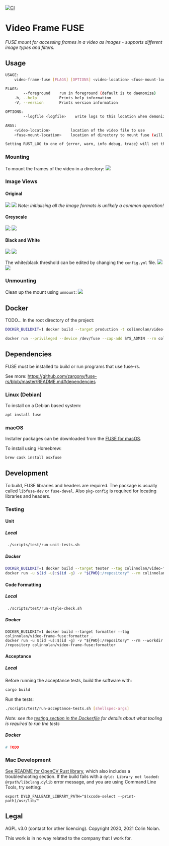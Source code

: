 [![CI](https://github.com/colin-nolan/video-frame-fuse/workflows/CI/badge.svg)](https://github.com/colin-nolan/video-frame-fuse/actions)

# Video Frame FUSE
_FUSE mount for accessing frames in a video as images - supports different image types and filters._

## Usage

```bash
USAGE:
    video-frame-fuse [FLAGS] [OPTIONS] <video-location> <fuse-mount-location>

FLAGS:
        --foreground    run in foreground (default is to daemonize)
    -h, --help          Prints help information
    -V, --version       Prints version information

OPTIONS:
        --logfile <logfile>    write logs to this location when demonized (not in foreground)

ARGS:
    <video-location>         location of the video file to use
    <fuse-mount-location>    location of directory to mount fuse (will create if does not exist)

Setting RUST_LOG to one of {error, warn, info debug, trace} will set the logging verbosity, e.g. RUST_LOG=info
```

### Mounting
To mount the frames of the video in a directory:
![](docs/casts/mount/mount.cast.svg)

### Image Views
#### Original
![](docs/casts/original/original.cast.svg)
![](docs/casts/original/view.resized.jpg)
*Note: initialising all the image formats is unlikely a common operation!*

#### Greyscale
![](docs/casts/greyscale/greyscale.cast.svg)
![](docs/casts/greyscale/view.resized.jpg)

#### Black and White
![](docs/casts/black-and-white/black-and-white.1.cast.svg)
![](docs/casts/black-and-white/view.1.png)

The white/black threshold can be edited by changing the `config.yml` file.
![](docs/casts/black-and-white/black-and-white.2.cast.svg)
![](docs/casts/black-and-white/view.2.png)

### Unmounting
Clean up the mount using `unmount`:
![](docs/casts/unmount/unmount.cast.svg)


## Docker
TODO...
In the root directory of the project:
```bash
DOCKER_BUILDKIT=1 docker build --target production -t colinnolan/video-frame-fuse .
```

```bash
docker run --privileged --device /dev/fuse --cap-add SYS_ADMIN --rm colinnolan/video-frame-fuse <video-location> <fuse-mount-location>
```


## Dependencies
FUSE must be installed to build or run programs that use fuse-rs.

See more:
https://github.com/zargony/fuse-rs/blob/master/README.md#dependencies

### Linux (Debian)
To install on a Debian based system:
```sh 
apt install fuse
```

### macOS
Installer packages can be downloaded from the [FUSE for macOS](https://osxfuse.github.io/).

To install using Homebrew:
```sh
brew cask install osxfuse
```


## Development
To build, FUSE libraries and headers are required. The package is usually called `libfuse-dev` or `fuse-devel`. 
Also `pkg-config` is required for locating libraries and headers.

### Testing
#### Unit
##### Local
```bash
 ./scripts/test/run-unit-tests.sh
```

##### Docker
```bash
DOCKER_BUILDKIT=1 docker build --target tester --tag colinnolan/video-frame-fuse:tester .
docker run -u $(id -u):$(id -g) -v "${PWD}:/repository" --rm colinnolan/video-frame-fuse:tester /repository/scripts/test/run-unit-tests.sh
```

#### Code Formatting
##### Local
```bash
 ./scripts/test/run-style-check.sh
```

##### Docker
```
DOCKER_BUILDKIT=1 docker build --target formatter --tag colinnolan/video-frame-fuse:formatter .
docker run -u $(id -u):$(id -g) -v "${PWD}:/repository" --rm --workdir /repository colinnolan/video-frame-fuse:formatter
```

#### Acceptance
##### Local
Before running the acceptance tests, build the software with:
```bash
cargo build
```

Run the tests:
```bash
./scripts/test/run-acceptance-tests.sh [shellspec-args]
```
*Note: see the [testing section in the Dockerfile](Dockerfile) for details about what tooling is required to run the 
tests*

##### Docker
```bash
# TODO
```


### Mac Development
[See README for OpenCV Rust library](https://github.com/twistedfall/opencv-rust#macos-package), which also includes a 
troubleshooting section. If the build fails with a `dyld: Library not loaded: @rpath/libclang.dylib` error message, and
you are using Command Line Tools, try setting:
```
export DYLD_FALLBACK_LIBRARY_PATH="$(xcode-select --print-path)/usr/lib/"
```


## Legal

AGPL v3.0 (contact for other licencing). Copyright 2020, 2021 Colin Nolan.

This work is in no way related to the company that I work for.
